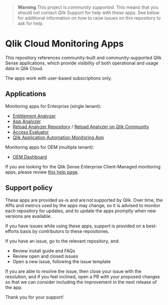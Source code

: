 > **Warning**
> This project is _community supported_. This means that you should not contact
> Qlik Support for help with these apps. See below for additional information
> on how to raise issues on this repository to ask for help.

# Qlik Cloud Monitoring Apps

This repository references community-built and community-supported Qlik Sense
applications, which provide visibility of both operational and usage data in Qlik Cloud.

The apps work with user-based subscriptions only.

## Applications

Monitoring apps for Enterprise (single tenant):

* [Entitlement Analyzer](https://community.qlik.com/t5/Support-Updates/Latest-Version-of-Entitlement-Analyzer-for-Qlik-Sense-Enterprise/ba-p/1817404)
* [App Analyzer](https://community.qlik.com/t5/Support-Updates/The-App-Analyzer-for-Qlik-SaaS-customers-is-available-NOW/ba-p/1734927)
* [Reload Analyzer Repository](https://github.com/qlik-oss/qlik-cloud-reload-analyzer) / [Reload Analyzer on Qlik Community](https://community.qlik.com/t5/Support-Updates/The-Reload-Analyzer-for-Qlik-SaaS-customers-is-available-NOW/ba-p/1826163)
* [Access Evaluator](https://community.qlik.com/t5/Support-Updates/New-Monitoring-App-for-Qlik-Cloud-Access-Evaluator/ba-p/1954291)
* [Qlik Application Automation Monitoring App](https://community.qlik.com/t5/Official-Support-Articles/How-to-automation-monitoring-app-for-tenant-admins-with-Qlik/ta-p/2025392)

Monitoring apps for OEM (multiple tenant):

* [OEM Dashboard](https://community.qlik.com/t5/Support-Updates/OEM-Dashboard-Qlik-Cloud-Application-Developed/ba-p/1994719)

If you are looking for the Qlik Sense Enterprise Client-Managed monitoring apps,
please review [this help page](https://help.qlik.com/en-US/sense-admin/latest/Subsystems/DeployAdministerQSE/Content/Sense_DeployAdminister/QSEoW/Administer_QSEoW/Monitoring_QSEoW/Monitor-Qlik-Sense-site.htm).

## Support policy

These apps are provided as-is and are not supported by Qlik. Over time, the APIs and
metrics used by the apps may change, so it is advised to monitor each repository
for updates, and to update the apps promptly when new versions are available.

If you have issues while using these apps, support is provided on a best-efforts
basis by contributors to these repositories.

If you have an issue, go to the relevant repository, and:

* Review install guide and FAQs
* Review open and closed issues
* Open a new issue, following the issue template

If you are able to resolve the issue, then close your issue with the resolution,
and if you feel inclined, open a PR with your proposed changes so that we can
consider including the improvement in the next release of the app.

Thank you for your support!
